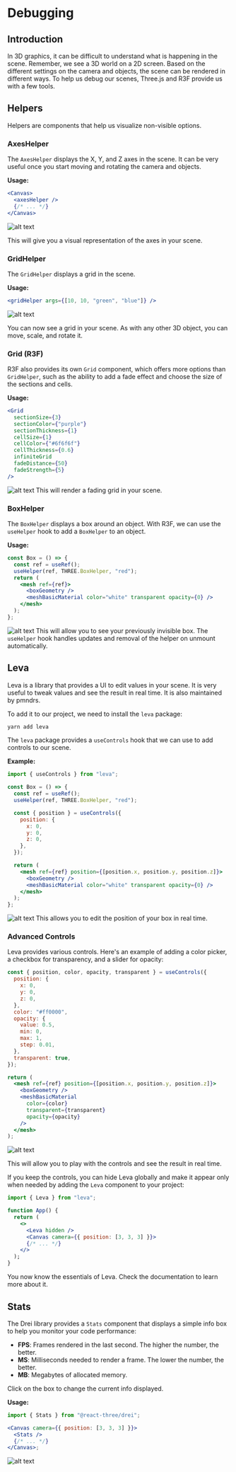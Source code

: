 # Debugging

## Introduction

In 3D graphics, it can be difficult to understand what is happening in the scene. Remember, we see a 3D world on a 2D screen. Based on the different settings on the camera and objects, the scene can be rendered in different ways. To help us debug our scenes, Three.js and R3F provide us with a few tools.

## Helpers

Helpers are components that help us visualize non-visible options.

### AxesHelper

The `AxesHelper` displays the X, Y, and Z axes in the scene. It can be very useful once you start moving and rotating the camera and objects.

**Usage:**

```jsx
<Canvas>
  <axesHelper />
  {/* ... */}
</Canvas>
```

![alt text](/public/axes-helper.jpg)

This will give you a visual representation of the axes in your scene.

### GridHelper

The `GridHelper` displays a grid in the scene.

**Usage:**

```jsx
<gridHelper args={[10, 10, "green", "blue"]} />
```

![alt text](/public/grid-helper.jpg)

You can now see a grid in your scene. As with any other 3D object, you can move, scale, and rotate it.

### Grid (R3F)

R3F also provides its own `Grid` component, which offers more options than `GridHelper`, such as the ability to add a fade effect and choose the size of the sections and cells.

**Usage:**

```jsx
<Grid
  sectionSize={3}
  sectionColor={"purple"}
  sectionThickness={1}
  cellSize={1}
  cellColor={"#6f6f6f"}
  cellThickness={0.6}
  infiniteGrid
  fadeDistance={50}
  fadeStrength={5}
/>
```

![alt text](/public/grid.jpg)
This will render a fading grid in your scene.

### BoxHelper

The `BoxHelper` displays a box around an object. With R3F, we can use the `useHelper` hook to add a `BoxHelper` to an object.

**Usage:**

```jsx
const Box = () => {
  const ref = useRef();
  useHelper(ref, THREE.BoxHelper, "red");
  return (
    <mesh ref={ref}>
      <boxGeometry />
      <meshBasicMaterial color="white" transparent opacity={0} />
    </mesh>
  );
};
```

![alt text](/public/box-helper.jpg)
This will allow you to see your previously invisible box. The `useHelper` hook handles updates and removal of the helper on unmount automatically.

## Leva

Leva is a library that provides a UI to edit values in your scene. It is very useful to tweak values and see the result in real time. It is also maintained by pmndrs.

To add it to our project, we need to install the `leva` package:

```bash
yarn add leva
```

The `leva` package provides a `useControls` hook that we can use to add controls to our scene.

**Example:**

```jsx
import { useControls } from "leva";

const Box = () => {
  const ref = useRef();
  useHelper(ref, THREE.BoxHelper, "red");

  const { position } = useControls({
    position: {
      x: 0,
      y: 0,
      z: 0,
    },
  });

  return (
    <mesh ref={ref} position={[position.x, position.y, position.z]}>
      <boxGeometry />
      <meshBasicMaterial color="white" transparent opacity={0} />
    </mesh>
  );
};
```

![alt text](/public/leva-position.jpg)
This allows you to edit the position of your box in real time.

### Advanced Controls

Leva provides various controls. Here's an example of adding a color picker, a checkbox for transparency, and a slider for opacity:

```jsx
const { position, color, opacity, transparent } = useControls({
  position: {
    x: 0,
    y: 0,
    z: 0,
  },
  color: "#ff0000",
  opacity: {
    value: 0.5,
    min: 0,
    max: 1,
    step: 0.01,
  },
  transparent: true,
});

return (
  <mesh ref={ref} position={[position.x, position.y, position.z]}>
    <boxGeometry />
    <meshBasicMaterial
      color={color}
      transparent={transparent}
      opacity={opacity}
    />
  </mesh>
);
```

![alt text](/public/leva-full-controls.jpg)

This will allow you to play with the controls and see the result in real time.


If you keep the controls, you can hide Leva globally and make it appear only when needed by adding the `Leva` component to your project:

```jsx
import { Leva } from "leva";

function App() {
  return (
    <>
      <Leva hidden />
      <Canvas camera={{ position: [3, 3, 3] }}>
      {/* ... */}
    </>
  );
}
```

You now know the essentials of Leva. Check the documentation to learn more about it.

## Stats

The Drei library provides a `Stats` component that displays a simple info box to help you monitor your code performance:

- **FPS**: Frames rendered in the last second. The higher the number, the better.
- **MS**: Milliseconds needed to render a frame. The lower the number, the better.
- **MB**: Megabytes of allocated memory.

Click on the box to change the current info displayed.

**Usage:**

```jsx
import { Stats } from "@react-three/drei";

<Canvas camera={{ position: [3, 3, 3] }}>
  <Stats />
  {/* ... */}
</Canvas>;
```

![alt text](/public/stats.jpg)
